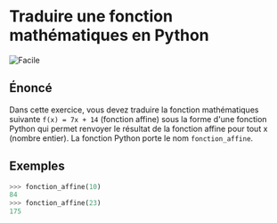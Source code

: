 # Traduire une fonction mathématiques en Python

![Facile](https://img.shields.io/badge/-Facile-success)

## Énoncé

Dans cette exercice, vous devez traduire la fonction mathématiques suivante `f(x) = 7x + 14` (fonction affine) sous la forme d'une fonction Python qui permet renvoyer le résultat de la fonction affine pour tout x (nombre entier). La fonction Python porte le nom `fonction_affine`.

## Exemples

```python
>>> fonction_affine(10)
84
>>> fonction_affine(23)
175
```